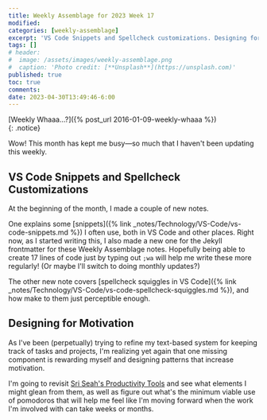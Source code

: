 ```yaml
---
title: Weekly Assemblage for 2023 Week 17
modified:
categories: [weekly-assemblage]
excerpt: 'VS Code Snippets and Spellcheck customizations. Designing for motivation.'
tags: []
# header:
#  image: /assets/images/weekly-assemblage.png
#  caption: 'Photo credit: [**Unsplash**](https://unsplash.com)'
published: true
toc: true
comments:
date: 2023-04-30T13:49:46-6:00
---
```

  
[Weekly Whaaa…?]({% post_url 2016-01-09-weekly-whaaa %})  
{: .notice}  

Wow! This month has kept me busy—so much that I haven't been updating this weekly.  

## VS Code Snippets and Spellcheck Customizations  

At the beginning of the month, I made a couple of new notes.  

One explains some [snippets]({% link _notes/Technology/VS-Code/vs-code-snippets.md %}) I often use, both in VS Code and other places. Right now, as I started writing this, I also made a new one for the Jekyll frontmatter for these Weekly Assemblage notes. Hopefully being able to create 17 lines of code just by typing out `;wa` will help me write these more regularly! (Or maybe I'll switch to doing monthly updates?)  

The other new note covers [spellcheck squiggles in VS Code]({% link _notes/Technology/VS-Code/vs-code-spellcheck-squiggles.md %}), and how make to them just perceptible enough.  

## Designing for Motivation  

As I've been (perpetually) trying to refine my text-based system for keeping track of tasks and projects, I'm realizing yet again that one missing component is rewarding myself and designing patterns that increase motivation.  

I'm going to revisit [Sri Seah's Productivity Tools](https://davidseah.com/productivity-tools/) and see what elements I might glean from them, as well as figure out what's the minimum viable use of pomodoros that will help me feel like I'm moving forward when the work I'm involved with can take weeks or months.  